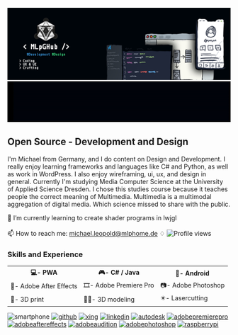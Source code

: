 
![Open Source - Development and Design](https://github.com/MLpGHub/MLpGHub/blob/main/images/banner.png)
![MLpTypewriterAnimation](https://github.com/MLpGHub/MLpTypewriterAnimation/blob/main/vid-gif/MLpTypewriterGIF.gif)

<!--
![MLpTypewriterAnimation](https://codepen.io/mlpghub/pen/mdErVMr)
![MLpTypewriterAnimation](https://mlp-typewriter-animation.vercel.app)
<a href="https://codepen.io/mlpghub/pen/mdErVMr">test</a>

-->
<!--
# Hi, I'am Michael Leopold aka <a href="https://github.com/MLpGHub/">MLpGHub</a> 
-->
## Open Source - Development and Design
I'm Michael from Germany, and I do content on Design and Development. I really enjoy learning frameworks and languages like C# and Python, as well as work in WordPress. I also enjoy wireframing, ui, ux, and design in general. Currently I'm studying Media Computer Science at the University of Applied Science Dresden. I chose this studies course because it teaches people the correct meaning of Multimedia. Multimedia is a multimodal aggregation of digital media. Which science missed to share with the public.

🌱 I’m currently learning to create shader programs in lwjgl<br><br>
📫 How to reach me: <a href="michael.leopold@mlphome.de">michael.leopold@mlphome.de</a> <spacer type="horizontal" width="100" height="100">  ♢  </spacer> ![Profile views](https://gpvc.arturio.dev/MLpGHub)  

### Skills and Experience
<table style="width:100%">
  <tr>
    <th>💻- PWA</th>
    <th>🎮- C# / Java</th>
    <th>📱- Android</th>
  </tr> 
  <tr>
    <td>🎥- Adobe After Effects</td>
    <td>🎞️- Adobe Premiere Pro</td>
    <td>📷- Adobe Photoshop</td>
  </tr>
  <tr>
    <td>🔌- 3D print</td>
    <td>🧍‍♂️- 3D modeling</td>
    <td>✴️- Lasercutting</td>
  </tr>
</table>

<!-- 
[<img src='https://cdn.jsdelivr.net/npm/simple-icons@3.0.1/icons/github.svg' alt='github' height='40'>](https://github.com/MLpGHub)  [<img src='https://cdn.jsdelivr.net/npm/simple-icons@3.0.1/icons/linkedin.svg' alt='linkedin' height='40'>](https://www.linkedin.com/in/michael-leopold/)  [<img src='https://cdn.jsdelivr.net/npm/simple-icons@3.0.1/icons/autodesk.svg' alt='autodesk' height='40'>](https://www.autodesk.com )  [<img src='https://cdn.jsdelivr.net/npm/simple-icons@3.0.1/icons/adobepremierepro.svg' alt='adobepremierepro' height='40'>](https://www.adobe.com/products/premiere.html )  [<img src='https://cdn.jsdelivr.net/npm/simple-icons@3.0.1/icons/adobeaftereffects.svg' alt='adobeaftereffects' height='40'>](https://www.adobe.com/products/aftereffects.html )  [<img src='https://cdn.jsdelivr.net/npm/simple-icons@3.0.1/icons/adobeaudition.svg' alt='adobeaudition' height='40'>](https://www.adobe.com/products/audition.html )  [<img src='https://cdn.jsdelivr.net/npm/simple-icons@3.0.1/icons/adobephotoshop.svg' alt='adobephotoshop' height='40'>](https://www.adobe.com/products/photoshop.html )  [<img src='https://cdn.jsdelivr.net/npm/simple-icons@3.0.1/icons/raspberrypi.svg' alt='raspberrypi' height='40'>](https://www.raspberrypi.org )
-->


<img src='https://developers.giphy.com/static/img/api.c99e353f761d.gif' alt='smartphone' height='250'>
<a href="https://github.com/MLpGHub"><img src='https://cdn.jsdelivr.net/npm/simple-icons@3.0.1/icons/github.svg' alt='github' height='40'></a>
<a href="https://www.xing.com/profile/Michael_Leopold13/cv"><img src='https://cdn.jsdelivr.net/npm/simple-icons@3.0.1/icons/xing.svg' alt='xing' height='40'></a>
<a href="https://www.linkedin.com/in/michael-leopold/"> <img src='https://cdn.jsdelivr.net/npm/simple-icons@3.0.1/icons/linkedin.svg' alt='linkedin' height='40'></a>
<a href="https://www.autodesk.com"><img src='https://cdn.jsdelivr.net/npm/simple-icons@3.0.1/icons/autodesk.svg' alt='autodesk' height='40'></a>
<a href="https://www.adobe.com/products/premiere.html "><img src='https://cdn.jsdelivr.net/npm/simple-icons@3.0.1/icons/adobepremierepro.svg' alt='adobepremierepro' height='40'></a>
<a href="https://www.adobe.com/products/aftereffects.html"><img src='https://cdn.jsdelivr.net/npm/simple-icons@3.0.1/icons/adobeaftereffects.svg' alt='adobeaftereffects' height='40'></a>
<a href="https://www.adobe.com/products/audition.html"><img src='https://cdn.jsdelivr.net/npm/simple-icons@3.0.1/icons/adobeaudition.svg' alt='adobeaudition' height='40'></a>
<a href="https://www.adobe.com/products/photoshop.html"><img src='https://cdn.jsdelivr.net/npm/simple-icons@3.0.1/icons/adobephotoshop.svg' alt='adobephotoshop' height='40'></a>
<a href="https://www.raspberrypi.org"><img src='https://cdn.jsdelivr.net/npm/simple-icons@3.0.1/icons/raspberrypi.svg' alt='raspberrypi' height='40'></a>
